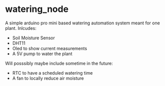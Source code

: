# watering_node

A simple arduino pro mini based watering automation system meant for one plant.
Inlcudes:
* Soil Moisture Sensor
* DHT11
* Oled to show current measurements
* A 5V pump to water the plant

Will posssibly maybe include sometime in the future:
* RTC to have a scheduled watering time
* A fan to locally reduce air moisture
